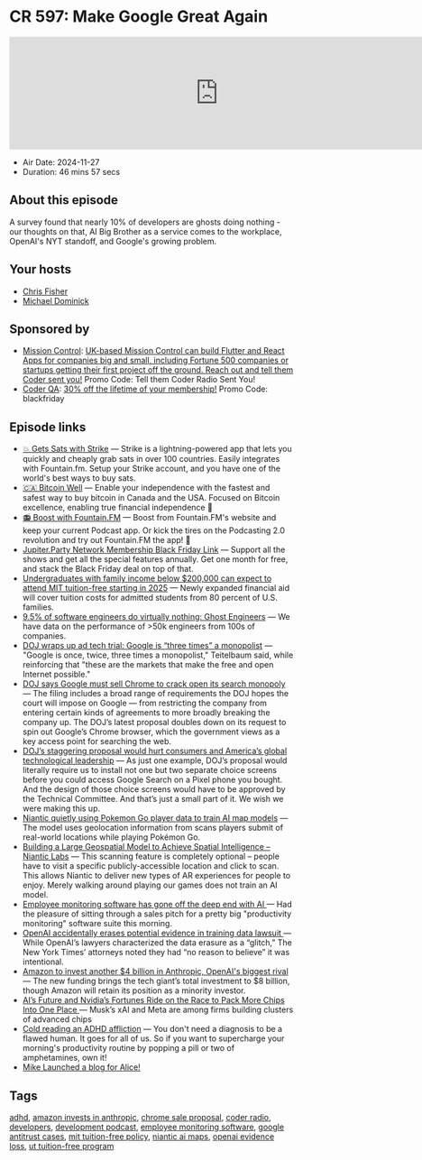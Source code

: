 # CR 597: Make Google Great Again

<iframe src="https://player.fireside.fm/v2/MLf2ZzhC+s2dGzk2m?theme=dark" width="740" height="200" frameborder="0" scrolling="no"></iframe>

* Air Date: 2024-11-27
* Duration: 46 mins 57 secs

## About this episode

A survey found that nearly 10% of developers are ghosts doing nothing - our thoughts on that, AI Big Brother as a service comes to the workplace, OpenAI's NYT standoff, and Google's growing problem.

## Your hosts
* [Chris Fisher](https://coder.show/hosts/chrislas)
* [Michael Dominick](https://coder.show/hosts/michael)

## Sponsored by

  * [Mission Control](https://www.mcntrl.com/): [UK-based Mission Control can build Flutter and React Apps for companies big and small, including Fortune 500 companies or startups getting their first project off the ground. Reach out and tell them Coder sent you!](https://www.mcntrl.com/) Promo Code: Tell them Coder Radio Sent You!
  * [Coder QA](https://jupitersignal.memberful.com/checkout?plan=53334&coupon=blackfriday): [30% off the lifetime of your membership!](https://jupitersignal.memberful.com/checkout?plan=53334&coupon=blackfriday) Promo Code: blackfriday



## Episode links

  * [💥 Gets Sats with Strike](https://strike.me/ "💥 Gets Sats with Strike") — Strike is a lightning-powered app that lets you quickly and cheaply grab sats in over 100 countries. Easily integrates with Fountain.fm. Setup your Strike account, and you have one of the world's best ways to buy sats.
  * [🇨🇦 Bitcoin Well](https://bitcoinwell.com/ "🇨🇦 Bitcoin Well") — Enable your independence with the fastest and safest way to buy bitcoin in Canada and the USA. Focused on Bitcoin excellence, enabling true financial independence 🥇
  * [📻 Boost with Fountain.FM](https://fountain.fm/ "📻 Boost with Fountain.FM") — Boost from Fountain.FM's website and keep your current Podcast app. Or kick the tires on the Podcasting 2.0 revolution and try out Fountain.FM the app! 🚀
  * [Jupiter.Party Network Membership Black Friday Link](https://jupitersignal.memberful.com/checkout?plan=117630&coupon=blackfriday "Jupiter.Party Network Membership Black Friday Link") — Support all the shows and get all the special features annually. Get one month for free, and stack the Black Friday deal on top of that.
  * [Undergraduates with family income below $200,000 can expect to attend MIT tuition-free starting in 2025](https://news.mit.edu/2024/mit-tuition-undergraduates-family-income-1120 "Undergraduates with family income below $200,000 can expect to attend MIT tuition-free starting in 2025") — Newly expanded financial aid will cover tuition costs for admitted students from 80 percent of U.S. families.
  * [9.5% of software engineers do virtually nothing: Ghost Engineers](https://x.com/yegordb/status/1859290734257635439 "9.5% of software engineers do virtually nothing: Ghost Engineers") — We have data on the performance of >50k engineers from 100s of companies.
  * [DOJ wraps up ad tech trial: Google is “three times” a monopolist](https://arstechnica.com/tech-policy/2024/11/doj-wraps-up-ad-tech-trial-google-is-three-times-a-monopolist/ "DOJ wraps up ad tech trial: Google is “three times” a monopolist") — "Google is once, twice, three times a monopolist," Teitelbaum said, while reinforcing that "these are the markets that make the free and open Internet possible."
  * [DOJ says Google must sell Chrome to crack open its search monopoly](https://www.theverge.com/2024/11/20/24300617/doj-google-search-antitrust-chrome-breakup "DOJ says Google must sell Chrome to crack open its search monopoly") — The filing includes a broad range of requirements the DOJ hopes the court will impose on Google — from restricting the company from entering certain kinds of agreements to more broadly breaking the company up. The DOJ’s latest proposal doubles down on its request to spin out Google’s Chrome browser, which the government views as a key access point for searching the web. 
  * [DOJ’s staggering proposal would hurt consumers and America’s global technological leadership](https://blog.google/outreach-initiatives/public-policy/doj-search-remedies-nov-2024/ "DOJ’s staggering proposal would hurt consumers and America’s global technological leadership") — As just one example, DOJ’s proposal would literally require us to install not one but two separate choice screens before you could access Google Search on a Pixel phone you bought. And the design of those choice screens would have to be approved by the Technical Committee. And that’s just a small part of it. We wish we were making this up.
  * [Niantic quietly using Pokemon Go player data to train AI map models](https://www.usatoday.com/story/tech/2024/11/23/niantic-pokemon-go-data-ai-map/76488340007/ "Niantic quietly using Pokemon Go player data to train AI map models") — The model uses geolocation information from scans players submit of real-world locations while playing Pokémon Go.
  * [Building a Large Geospatial Model to Achieve Spatial Intelligence – Niantic Labs](https://nianticlabs.com/news/largegeospatialmodel?hl=en "Building a Large Geospatial Model to Achieve Spatial Intelligence – Niantic Labs") — This scanning feature is completely optional – people have to visit a specific publicly-accessible location and click to scan. This allows Niantic to deliver new types of AR experiences for people to enjoy. Merely walking around playing our games does not train an AI model.
  * [Employee monitoring software has gone off the deep end with AI ](https://www.reddit.com/r/sysadmin/comments/1gwg7rk/employee_monitoring_software_has_gone_off_the/ "Employee monitoring software has gone off the deep end with AI ") — Had the pleasure of sitting through a sales pitch for a pretty big "productivity monitoring" software suite this morning. 
  * [OpenAI accidentally erases potential evidence in training data lawsuit ](https://www.theverge.com/2024/11/21/24302606/openai-erases-evidence-in-training-data-lawsuit "OpenAI accidentally erases potential evidence in training data lawsuit ") — While OpenAI’s lawyers characterized the data erasure as a “glitch,” The New York Times’ attorneys noted they had “no reason to believe” it was intentional.
  * [Amazon to invest another $4 billion in Anthropic, OpenAI's biggest rival](https://www.cnbc.com/2024/11/22/amazon-to-invest-another-4-billion-in-anthropic-openais-biggest-rival.html "Amazon to invest another $4 billion in Anthropic, OpenAI's biggest rival") — The new funding brings the tech giant’s total investment to $8 billion, though Amazon will retain its position as a minority investor.
  * [AI’s Future and Nvidia’s Fortunes Ride on the Race to Pack More Chips Into One Place ](https://www.wsj.com/tech/ai/nvidia-chips-ai-race-96d21d09 "AI’s Future and Nvidia’s Fortunes Ride on the Race to Pack More Chips Into One Place ") — Musk’s xAI and Meta are among firms building clusters of advanced chips
  * [Cold reading an ADHD affliction](https://world.hey.com/dhh/cold-reading-an-adhd-affliction-44163793 "Cold reading an ADHD affliction") — You don't need a diagnosis to be a flawed human. It goes for all of us. So if you want to supercharge your morning's productivity routine by popping a pill or two of amphetamines, own it!
  * [Mike Launched a blog for Alice!](https://alice.dev/blog/ "Mike Launched a blog for Alice!")



## Tags

[adhd](https://coder.show/tags/adhd), [amazon invests in anthropic](https://coder.show/tags/amazon%20invests%20in%20anthropic), [chrome sale proposal](https://coder.show/tags/chrome%20sale%20proposal), [coder radio](https://coder.show/tags/coder%20radio), [developers](https://coder.show/tags/developers), [development podcast](https://coder.show/tags/development%20podcast), [employee monitoring software](https://coder.show/tags/employee%20monitoring%20software), [google antitrust cases](https://coder.show/tags/google%20antitrust%20cases), [mit tuition-free policy](https://coder.show/tags/mit%20tuition-free%20policy), [niantic ai maps](https://coder.show/tags/niantic%20ai%20maps), [openai evidence loss](https://coder.show/tags/openai%20evidence%20loss), [ut tuition-free program](https://coder.show/tags/ut%20tuition-free%20program)